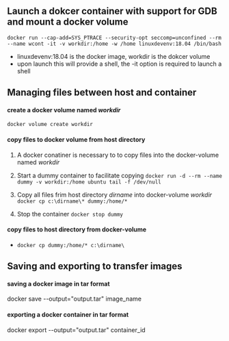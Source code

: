 ## Launch a dokcer container with support for GDB and mount a docker volume 

`docker run --cap-add=SYS_PTRACE --security-opt seccomp=unconfined --rm --name wcont -it -v workdir:/home -w /home linuxdevenv:18.04 /bin/bash`
* linuxdevenv:18.04 is the docker image, workdir is the dokcer volume
* upon launch this will provide a shell, the -it option is required to launch a shell

## Managing files between host and container 
#### create a docker volume named *workdir*
`docker volume create workdir`
#### copy files to docker volume from host directory
1. A docker conatiner is necessary to to copy files into the docker-volume named *workdir*

2. Start a dummy container to facilitate copying `docker run -d --rm --name dummy -v workdir:/home ubuntu tail -f /dev/null`

3. Copy all files frim host directory *dirname* into docker-volume *workdir* `docker cp c:\dirname\* dummy:/home/*`

4. Stop the container `docker stop dummy`

#### copy files to host directory from docker-volume
* `docker cp dummy:/home/* c:\dirname\`

## Saving and exporting to transfer images 
#### saving a docker image in tar format 
docker save --output="output.tar" image_name

#### exporting a docker container in tar format 
docker export --output="output.tar" container_id
